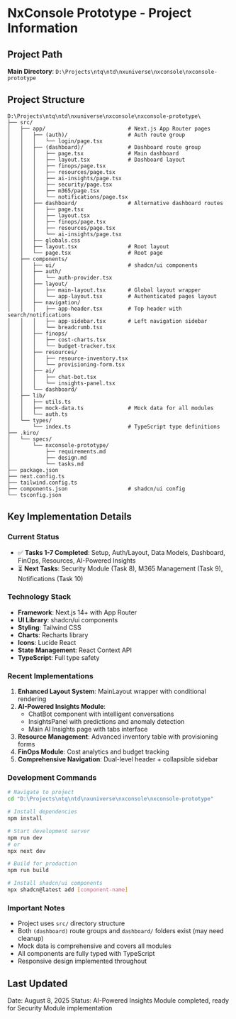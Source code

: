 # NxConsole Prototype - Project Information

## Project Path
**Main Directory**: `D:\Projects\ntq\ntd\nxuniverse\nxconsole\nxconsole-prototype`

## Project Structure
```
D:\Projects\ntq\ntd\nxuniverse\nxconsole\nxconsole-prototype\
├── src/
│   ├── app/                          # Next.js App Router pages
│   │   ├── (auth)/                   # Auth route group
│   │   │   └── login/page.tsx
│   │   ├── (dashboard)/              # Dashboard route group
│   │   │   ├── page.tsx              # Main dashboard
│   │   │   ├── layout.tsx            # Dashboard layout
│   │   │   ├── finops/page.tsx
│   │   │   ├── resources/page.tsx
│   │   │   ├── ai-insights/page.tsx
│   │   │   ├── security/page.tsx
│   │   │   ├── m365/page.tsx
│   │   │   └── notifications/page.tsx
│   │   ├── dashboard/                # Alternative dashboard routes
│   │   │   ├── page.tsx
│   │   │   ├── layout.tsx
│   │   │   ├── finops/page.tsx
│   │   │   ├── resources/page.tsx
│   │   │   └── ai-insights/page.tsx
│   │   ├── globals.css
│   │   ├── layout.tsx                # Root layout
│   │   └── page.tsx                  # Root page
│   ├── components/
│   │   ├── ui/                       # shadcn/ui components
│   │   ├── auth/
│   │   │   └── auth-provider.tsx
│   │   ├── layout/
│   │   │   ├── main-layout.tsx       # Global layout wrapper
│   │   │   └── app-layout.tsx        # Authenticated pages layout
│   │   ├── navigation/
│   │   │   ├── app-header.tsx        # Top header with search/notifications
│   │   │   ├── app-sidebar.tsx       # Left navigation sidebar
│   │   │   └── breadcrumb.tsx
│   │   ├── finops/
│   │   │   ├── cost-charts.tsx
│   │   │   └── budget-tracker.tsx
│   │   ├── resources/
│   │   │   ├── resource-inventory.tsx
│   │   │   └── provisioning-form.tsx
│   │   ├── ai/
│   │   │   ├── chat-bot.tsx
│   │   │   └── insights-panel.tsx
│   │   └── dashboard/
│   ├── lib/
│   │   ├── utils.ts
│   │   ├── mock-data.ts              # Mock data for all modules
│   │   └── auth.ts
│   └── types/
│       └── index.ts                  # TypeScript type definitions
├── .kiro/
│   └── specs/
│       └── nxconsole-prototype/
│           ├── requirements.md
│           ├── design.md
│           └── tasks.md
├── package.json
├── next.config.ts
├── tailwind.config.ts
├── components.json                   # shadcn/ui config
└── tsconfig.json
```

## Key Implementation Details

### Current Status
- ✅ **Tasks 1-7 Completed**: Setup, Auth/Layout, Data Models, Dashboard, FinOps, Resources, AI-Powered Insights
- ⏳ **Next Tasks**: Security Module (Task 8), M365 Management (Task 9), Notifications (Task 10)

### Technology Stack
- **Framework**: Next.js 14+ with App Router
- **UI Library**: shadcn/ui components
- **Styling**: Tailwind CSS
- **Charts**: Recharts library
- **Icons**: Lucide React
- **State Management**: React Context API
- **TypeScript**: Full type safety

### Recent Implementations
1. **Enhanced Layout System**: MainLayout wrapper with conditional rendering
2. **AI-Powered Insights Module**: 
   - ChatBot component with intelligent conversations
   - InsightsPanel with predictions and anomaly detection
   - Main AI Insights page with tabs interface
3. **Resource Management**: Advanced inventory table with provisioning forms
4. **FinOps Module**: Cost analytics and budget tracking
5. **Comprehensive Navigation**: Dual-level header + collapsible sidebar

### Development Commands
```bash
# Navigate to project
cd "D:\Projects\ntq\ntd\nxuniverse\nxconsole\nxconsole-prototype"

# Install dependencies
npm install

# Start development server
npm run dev
# or
npx next dev

# Build for production
npm run build

# Install shadcn/ui components
npx shadcn@latest add [component-name]
```

### Important Notes
- Project uses `src/` directory structure
- Both `(dashboard)` route groups and `dashboard/` folders exist (may need cleanup)
- Mock data is comprehensive and covers all modules
- All components are fully typed with TypeScript
- Responsive design implemented throughout

## Last Updated
Date: August 8, 2025
Status: AI-Powered Insights Module completed, ready for Security Module implementation
